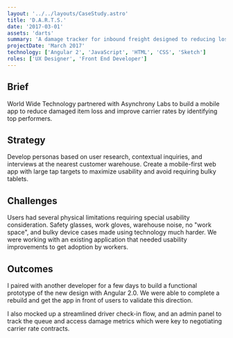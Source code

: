 ```yaml
---
layout: '../../layouts/CaseStudy.astro'
title: 'D.A.R.T.S.'
date: '2017-03-01'
assets: 'darts'
summary: 'A damage tracker for inbound freight designed to reducing loss of products, and productivity.'
projectDate: 'March 2017'
technology: ['Angular 2', 'JavaScript', 'HTML', 'CSS', 'Sketch']
roles: ['UX Designer', 'Front End Developer']
---
```


## Brief

World Wide Technology partnered with Asynchrony Labs to build a mobile app to reduce damaged item loss and improve carrier rates by identifying top performers.

## Strategy

Develop personas based on user research, contextual inquiries, and interviews at the nearest customer warehouse. Create a mobile-first web app with large tap targets to maximize usability and avoid requiring bulky tablets.

## Challenges

Users had several physical limitations requiring special usability consideration. Safety glasses, work gloves, warehouse noise, no "work space", and bulky device cases made using technology much harder. We were working with an existing application that needed usability improvements to get adoption by workers.

## Outcomes

I paired with another developer for a few days to build a functional prototype of the new design with Angular 2.0. We were able to complete a rebuild and get the app in front of users to validate this direction.

I also mocked up a streamlined driver check-in flow, and an admin panel to track the queue and access damage metrics which were key to negotiating carrier rate contracts.
